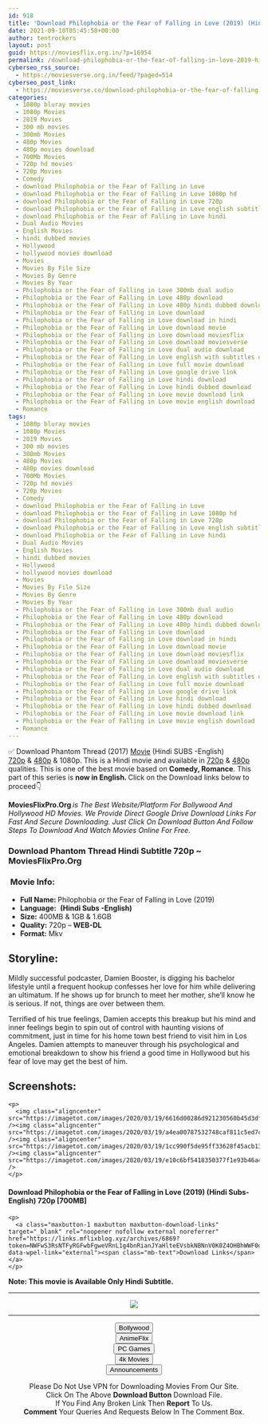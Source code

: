 ```yaml
---
id: 918
title: 'Download Philophobia or the Fear of Falling in Love (2019) (Hindi Subs-English) 720p [700MB]'
date: 2021-09-10T05:45:58+00:00
author: tentrockers
layout: post
guid: https://moviesflix.org.in/?p=16954
permalink: /download-philophobia-or-the-fear-of-falling-in-love-2019-hindi-subs-english-720p-700mb/
cyberseo_rss_source:
  - https://moviesverse.org.in/feed/?paged=514
cyberseo_post_link:
  - https://moviesverse.co/download-philophobia-or-the-fear-of-falling-in-love-2019-engish-720p/
categories:
  - 1080p bluray movies
  - 1080p Movies
  - 2019 Movies
  - 300 mb movies
  - 300mb Movies
  - 480p Movies
  - 480p movies download
  - 700Mb Movies
  - 720p hd movies
  - 720p Movies
  - Comedy
  - download Philophobia or the Fear of Falling in Love
  - download Philophobia or the Fear of Falling in Love 1080p hd
  - download Philophobia or the Fear of Falling in Love 720p
  - download Philophobia or the Fear of Falling in Love english subtitles
  - download Philophobia or the Fear of Falling in Love hindi
  - Dual Audio Movies
  - English Movies
  - hindi dubbed movies
  - Hollywood
  - hollywood movies download
  - Movies
  - Movies By File Size
  - Movies By Genre
  - Movies By Year
  - Philophobia or the Fear of Falling in Love 300mb dual audio
  - Philophobia or the Fear of Falling in Love 480p download
  - Philophobia or the Fear of Falling in Love 480p hindi dubbed download
  - Philophobia or the Fear of Falling in Love download
  - Philophobia or the Fear of Falling in Love download in hindi
  - Philophobia or the Fear of Falling in Love download movie
  - Philophobia or the Fear of Falling in Love download moviesflix
  - Philophobia or the Fear of Falling in Love download moviesverse
  - Philophobia or the Fear of Falling in Love dual audio download
  - Philophobia or the Fear of Falling in Love english with subtitles download
  - Philophobia or the Fear of Falling in Love full movie download
  - Philophobia or the Fear of Falling in Love google drive link
  - Philophobia or the Fear of Falling in Love hindi download
  - Philophobia or the Fear of Falling in Love hindi dubbed download
  - Philophobia or the Fear of Falling in Love movie download link
  - Philophobia or the Fear of Falling in Love movie english download
  - Romance
tags:
  - 1080p bluray movies
  - 1080p Movies
  - 2019 Movies
  - 300 mb movies
  - 300mb Movies
  - 480p Movies
  - 480p movies download
  - 700Mb Movies
  - 720p hd movies
  - 720p Movies
  - Comedy
  - download Philophobia or the Fear of Falling in Love
  - download Philophobia or the Fear of Falling in Love 1080p hd
  - download Philophobia or the Fear of Falling in Love 720p
  - download Philophobia or the Fear of Falling in Love english subtitles
  - download Philophobia or the Fear of Falling in Love hindi
  - Dual Audio Movies
  - English Movies
  - hindi dubbed movies
  - Hollywood
  - hollywood movies download
  - Movies
  - Movies By File Size
  - Movies By Genre
  - Movies By Year
  - Philophobia or the Fear of Falling in Love 300mb dual audio
  - Philophobia or the Fear of Falling in Love 480p download
  - Philophobia or the Fear of Falling in Love 480p hindi dubbed download
  - Philophobia or the Fear of Falling in Love download
  - Philophobia or the Fear of Falling in Love download in hindi
  - Philophobia or the Fear of Falling in Love download movie
  - Philophobia or the Fear of Falling in Love download moviesflix
  - Philophobia or the Fear of Falling in Love download moviesverse
  - Philophobia or the Fear of Falling in Love dual audio download
  - Philophobia or the Fear of Falling in Love english with subtitles download
  - Philophobia or the Fear of Falling in Love full movie download
  - Philophobia or the Fear of Falling in Love google drive link
  - Philophobia or the Fear of Falling in Love hindi download
  - Philophobia or the Fear of Falling in Love hindi dubbed download
  - Philophobia or the Fear of Falling in Love movie download link
  - Philophobia or the Fear of Falling in Love movie english download
  - Romance
---
```

<div class="thecontent clearfix">
  <p>
    ✅ Download Phantom Thread (2017) <a href="https://moviesverse.co/category/movies/" data-wpel-link="internal">Movie</a> (Hindi SUBS -English) <a href="https://moviesverse.co/720p-movies/" data-wpel-link="internal">720p</a>&nbsp;&&nbsp;<a href="https://moviesverse.co/480p-movies/" data-wpel-link="internal">480p</a> & 1080p. This is a Hindi movie and available in <a href="https://moviesverse.co/720p-movies/" data-wpel-link="internal">720p</a>&nbsp;&&nbsp;<a href="https://moviesverse.co/480p-movies/" data-wpel-link="internal">480p</a> qualities. This is one of the best movie based on <strong>Comedy, Romance</strong>. This part of this series is <strong>now in <span>English. </span></strong><span>Click on the Download links below to proceed👇</span>
  </p>
  
  <p>
    <strong><span>MoviesFlixPro.Org&nbsp;</span></strong><em>is The Best Website/Platform For Bollywood And Hollywood HD Movies. We Provide Direct Google Drive Download Links For Fast And Secure Downloading. Just Click On Download Button And Follow Steps To&nbsp;Download And Watch Movies Online For Free.</em>
  </p>
  
  <h3>
    <span>Download Phantom Thread Hindi Subtitle 720p ~ MoviesFlixPro.Org</span>
  </h3>
  
  <h3>
    <span>&nbsp;Movie Info:&nbsp;</span>
  </h3>
  
  <ul>
    <li>
      <strong>Full Name: </strong>Philophobia or the Fear of Falling in Love (2019)
    </li>
    <li>
      <strong>Language:</strong>&nbsp; <span><strong>(Hindi Subs -English)</strong></span>
    </li>
    <li>
      <strong>Size:</strong> 400MB & 1GB & 1.6GB
    </li>
    <li>
      <strong>Quality:</strong> 720p – <span><strong>WEB-DL</strong></span>
    </li>
    <li>
      <strong>Format:</strong>&nbsp;Mkv
    </li>
  </ul>
  
  <h2>
    <span>Storyline:</span>
  </h2>
  
  <p>
    Mildly successful podcaster, Damien Booster, is digging his bachelor lifestyle until a frequent hookup confesses her love for him while delivering an ultimatum. If he shows up for brunch to meet her mother, she’ll know he is serious. If not, things are over between them.
  </p>
  
  <div>
    Terrified of his true feelings, Damien accepts this breakup but his mind and inner feelings begin to spin out of control with haunting visions of commitment, just in time for his home town best friend to visit him in Los Angeles. Damien attempts to maneuver through his psychological and emotional breakdown to show his friend a good time in Hollywood but his fear of love may get the best of him.
  </div>
  
  <div class="summary_text">
    <h2>
      <span>Screenshots:</span>
    </h2>
    
    <p>
      <img class="aligncenter" src="https://imagetot.com/images/2020/03/19/6616d00286d921230560b45d3df7f03e.jpg" /><img class="aligncenter" src="https://imagetot.com/images/2020/03/19/a4ea00787532748caf811c5ed7cb04c2.jpg" /><img class="aligncenter" src="https://imagetot.com/images/2020/03/19/1cc990f5de95ff33628f45acb13eff1a.jpg" /><img class="aligncenter" src="https://imagetot.com/images/2020/03/19/e10c6bf5418350377f1e93b46a440b42.jpg" />
    </p>
  </div>
  
  <div class="inline canwrap">
    <h4>
      <span>Download Philophobia or the Fear of Falling in Love (2019) (Hindi Subs-</span><span>English) 720p [700MB]</span>
    </h4>
    
    <p>
      <a class="maxbutton-1 maxbutton maxbutton-download-links" target="_blank" rel="noopener nofollow external noreferrer" href="https://links.mflixblog.xyz/archives/6869?token=NWFwS3RsNTFyRGFwbFgweVRnL1g4bnRianJYaHlteEVsbkNBNnV0K0Z4OHBhWWF0dTRzS0ltTGltVFJWbDhuLw" data-wpel-link="external"><span class="mb-text">Download Links</span></a>
    </p>
  </div>
  
  <div class="inline canwrap">
    <div class="inline canwrap">
      <div class="inline canwrap">
        <div class="inline canwrap">
          <p>
            <span><strong>Note: This movie is Available Only Hindi Subtitle.</strong></span>
          </p>
        </div>
      </div>
    </div>
  </div>
</div>

<center>
  </p> 
  
  <hr />
  
  <p>
    <a href="http://gdrivepro.xyz/join.php" data-wpel-link="external" target="_blank" rel="nofollow external noopener noreferrer"><img src="https://i.imgur.com/FhMdWdW.png" /></a>
  </p>
  
  <hr />
  
  <p>
    <a href="https://dogemovies.xyz" target="_blank" data-wpel-link="external" rel="nofollow external noopener noreferrer"><button class="button button5">Bollywood</button></a><br /> <a href="https://animeflix.in" target="_blank" data-wpel-link="external" rel="nofollow external noopener noreferrer"><button class="button button5">AnimeFlix</button></a><br /> <a href="https://gamesflix.net/" target="_blank" data-wpel-link="external" rel="nofollow external noopener noreferrer"><button class="button button5">PC Games</button></a><br /> <a href="https://uhdmovies.in" target="_blank" data-wpel-link="external" rel="nofollow external noopener noreferrer"><button class="button button5">4k Movies</button></a><br /> <a href="https://moviesverse.co/announcements/" target="_blank" data-wpel-link="internal" rel="noopener"><button class="button button5">Announcements</button></a>
  </p>
  
  <div class="alert alert-danger">
    Please Do Not Use VPN for Downloading Movies From Our Site.
  </div>
  
  <div class="alert alert-success">
    Click On The Above <strong>Download Button</strong> Download File.
  </div>
  
  <div class="alert alert-warning">
    If You Find Any Broken Link Then <strong>Report</strong> To Us.
  </div>
  
  <div class="alert alert-info">
    <strong>Comment</strong> Your Queries And Requests Below In The Comment Box.
  </div>
  
  <p>
    </center>
  </p>